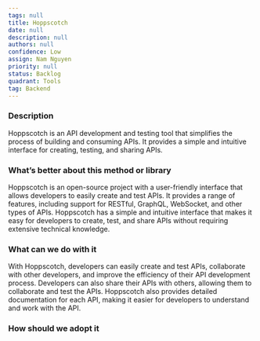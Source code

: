 ```yaml
---
tags: null
title: Hoppscotch
date: null
description: null
authors: null
confidence: Low
assign: Nam Nguyen
priority: null
status: Backlog
quadrant: Tools
tag: Backend
---
```


<!-- table_of_contents 5bc88007-4147-4bcd-8e27-500199b8fd5e -->

### Description

Hoppscotch is an API development and testing tool that simplifies the process of building and consuming APIs. It provides a simple and intuitive interface for creating, testing, and sharing APIs.

### What’s better about this method or library

Hoppscotch is an open-source project with a user-friendly interface that allows developers to easily create and test APIs. It provides a range of features, including support for RESTful, GraphQL, WebSocket, and other types of APIs. Hoppscotch has a simple and intuitive interface that makes it easy for developers to create, test, and share APIs without requiring extensive technical knowledge.

### What can we do with it

With Hoppscotch, developers can easily create and test APIs, collaborate with other developers, and improve the efficiency of their API development process. Developers can also share their APIs with others, allowing them to collaborate and test the APIs. Hoppscotch also provides detailed documentation for each API, making it easier for developers to understand and work with the API.

### How should we adopt it
<!-- child_database 70b3a509-804f-4801-9cb5-be6178f78f6f -->
